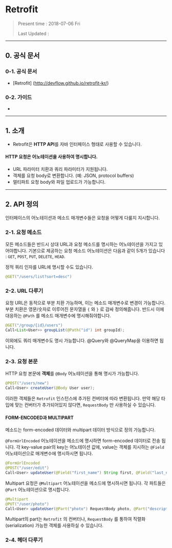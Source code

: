 # Retrofit

> Present time : 2018-07-06 Fri
>
> 
>
> Last Updated : 



-----

## 0. 공식 문서

### 0-1. 공식 문서

* [Retrofit] (http://devflow.github.io/retrofit-kr/)



### 0-2. 가이드

* ​




-----

## 1. 소개

* Retrofit은 **HTTP API**를 자바 인터페이스 형태로 사용할 수 있습니다.

#### HTTP 요청은 어노테이션을 사용하여 명시합니다.

* URL 파라미터 치환과 쿼리 파라미터가 지원됩니다.
* 객체를 요청 body로 변환합니다. (예: JSON, protocol buffers)
* 멀티파트 요청 body와 파일 업로드가 가능합니다.




-----

## 2. API 정의 

인터페이스의 어노테이션과 메소드 매개변수들은 요청을 어떻게 다룰지 지시합니다.

### 2-1. 요청 메소드

모든 메소드들은 반드시 상대 URL과 요청 메소드를 명시하는 어노테이션을 가지고 있어야합니다. 기본으로 제공하는 요청 메소드 어노테이션은 다음과 같이 5개가 있습니다 : `GET`, `POST`, `PUT`, `DELETE`, `HEAD`.



정적 쿼리 인자를 URL에 명시할 수도 있습니다.

```java
@GET("/users/list?sort=desc")
```



### 2-2. URL 다루기

요청 URL은 동적으로 부분 치환 가능하며, 이는 메소드 매개변수로 변경이 가능합니다. 부분 치환은 영문/숫자로 이루어진 문자열을 `{` 와 `}` 로 감싸 정의해줍니다. 반드시 이에 대응하는 `@Path` 를 메소드 매개변수에 명시해줘야합니다.

 ```java
@GET("/group/{id}/users")
Call<List<User>> groupList(@Path("id") int groupId);
 ```



이외에도 쿼리 매개변수도 명시 가능합니다. @Query와 @QueryMap을 이용하면 됩니다.



### 2-3. 요청 본문

HTTP 요청 본문에 **객체**를 `@Body` 어노테이션을 통해 명시가 가능합니다.

```java
@POST("/users/new")
Call<User> createUser(@Body User user);
```

이러한 객체들은 `Retrofit` 인스턴스에 추가된 컨버터에 따라 변환됩니다. 만약 해당 타입에 맞는 컨버터가 추가되어있지 않다면, `RequestBody` 만 사용하실 수 있습니다.



#### FORM-ENCODED과 MULTIPART

메소드는 form-encoded 데이터와 multipart 데이터 방식으로 정의 가능합니다.



`@FormUrlEncoded` 어노테이션을 메소드에 명시하면 form-encoded 데이터로 전송 됩니다. 각 key-value pair의 key는 어노테이션 값에, value는 객체를 지시하는 `@Field` 어노테이션으로 매개변수에 명시하시면 됩니다. 

```java
@FormUrlEncoded
@POST("/user/edit")
Call<User> updateUser(@Field("first_name") String first, @Field("last_name") String last);
```



Multipart 요청은 `@Multipart` 어노테이션을 메소드에 명시하시면 됩니다. 각 파트들은 `@Part` 어노테이션으로 명시합니다.

```java
@Multipart
@PUT("/user/photo")
Call<User> updateUser(@Part("photo") RequestBody photo, @Part("description") RequestBody description);
```

Multipart의 part는 `Retrofit` 의 컨버터나, `RequestBody` 를 통하여 직렬화(serialization) 가능한 객체를 사용하실 수 있습니다.



### 2-4. 헤더 다루기